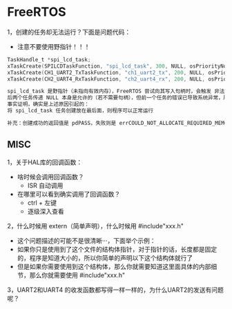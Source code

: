 # FreeRTOS

1，创建的任务却无法运行？下面是问题代码：

- 注意不要使用野指针！！！

```c
TaskHandle_t *spi_lcd_task;
xTaskCreate(SPILCDTaskFunction, "spi_lcd_task", 300, NULL, osPriorityNormal, spi_lcd_task);
xTaskCreate(CH1_UART2_TxTaskFunction, "ch1_uart2_tx", 200, NULL, osPriorityNormal, NULL);
xTaskCreate(CH2_UART4_RxTaskFunction, "ch2_uart4_rx", 200, NULL, osPriorityNormal, NULL);

spi_lcd_task 是野指针（未指向有效内存），FreeRTOS 尝试向其写入句柄时，会触发 非法内存访问（如 HardFault 异常），导致系统崩溃，后续任务根本没机会创建。
后两个任务传递 NULL 本身是允许的（若不需要句柄），但前一个任务的错误已导致系统异常，所以它们也无法运行。
事实证明，确实是上述原因引起的：
将 spi_lcd_task 任务创建放在最后面，则程序可以正常运行

补充：创建成功的返回值是 pdPASS，失败则是 errCOULD_NOT_ALLOCATE_REQUIRED_MEMORY（失败只可能是这个原因）
```

## MISC

1，关于HAL库的回调函数：

- 啥时候会调用回调函数？
  - ISR 自动调用
- 在哪里可以看到确实调用了回调函数？
  - ctrl + 左键
  - 逐级深入查看

2，什么时候用 extern（简单声明），什么时候用 #include"xxx.h"

- 这个问题描述的可能不是很清晰···，下面举个示例：
- 如果你只是使用到了这个文件的结构体指针，对于指针的话，长度都是固定的，程序是知道大小的，所以你简单的声明以下这个结构体就行了
- 但是如果你需要使用到这个结构体，那么你就需要知道这里面具体的内部细节，那么你就需要使用 #include"xxx.h"

3，UART2和UART4 的收发函数都写得一样一样的，为什么UART2的发送有问题呢？
